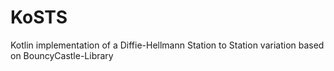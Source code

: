 # KoSTS
Kotlin implementation of a Diffie-Hellmann Station to Station variation based on BouncyCastle-Library
